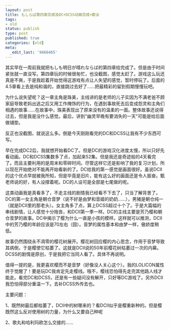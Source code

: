 ```yaml
---
layout: post
title: もしらば第四章完成及DC+DCSS动画完成+歇业
tags:
- old
status: publish
type: post
published: true
categories: [old]
meta:
  _edit_last: '9466465'
---
```

其实早在一周前我就把もしも明日が晴れならば的第四章给完成了。但是由于时间紧张就一直没写。第四章玩的时候很匆忙，也没截图，感觉太赶了。游戏这么玩还真是不爽，于是我趁着开始觉得这游戏有点让人失望的感觉，暂时停玩了。后面的4.5章看上去是纯和谐的，直接跳过去好了……把最精彩的留到假期慢慢玩吧。

为什么说失望呢？这一章主角是珠美，主线讲的是老师的儿子实因为不满老爸不顾家庭导致老妈出逃之后又用工作掩饰的行为，在遇到事故死去后变成怨灵和主角们相遇的故事……在故事中，珠美表现出了原来没有的温柔的一面。整体故事还说得过去，但是我是没什么感觉。最后，讲到"幽灵早晚有要消失的一天"可能是给后面做铺垫。

反正也没截图，就说这么多。倒是今天刚刚看完的DC和DCSS让我有不少东西可写。

早在完成DC2后，我就想开始看DC了。但是DC的游戏汉化进度太慢，所以只好先看动画。DC和DCSS集数多了点，加起来52集。但是我还是奇迹般的4天看完了。而且主要利用的是周末和零碎时间。尽管这样它还是影响了我的复习计划，所以现在开始绝对不能再开始看新的了。DC给我的第一感觉是画面很好。虽说DCII的这个优点早就被我所知，但是毕竟是旧片，能有这么好的画面还是令人振奋。甄老师说的好，有人设撑着呢。DC的人设可是全部是七尾做的呢。

这类动画我是真看多了，不走主线的剧情我已经看不下去了，只当了解背景了。DC的第一女主角是朝仓音梦（说不好是由梦和音姬的奶奶……），男猪是朝仓纯一（就是DCII里的那老头）。女主角多了点，算上DCSS超过十个了。于是大篇幅的串线剧情，让人感觉十分拖沓，和DCII第一季一样。DC的主线主要是芳乃樱和朝仓音梦的故事。DC中揭示了樱为什么一直是小孩的模样。这样就可以推测，DCII中的芳乃樱的年龄应该是70左右（囧）。音梦的属性基本和由梦一样，傲娇度稍低。

故事仍然围绕永不凋零的樱花树展开。樱花树回应樱的内心思念，作用于音梦导致其病倒，于是樱使它枯萎了。这就是DCII说的50年前樱花树枯萎过一次的内幕。DCSS的剧情是原创，于是我把它当同人看了。具体不再说明。

值得一提的是，我更喜欢樱而不是音梦（好像没人关心这个）。我的LOLICON属性终于觉醒了！要是玩DC我肯定先走樱线。哦不，樱线恐怕得先走完其他路人线才能走。看完DC和DCSS，还是有一些疑问没有解开，只好等DC游戏了。另外DCII我恐怕得部分重温一下。去补DCSS外传去也。

主要问题：

1、既然树最后都枯萎了，DCII中的树哪来的？看DCII似乎是樱重新种的。但是樱既然这么反对使用树的力量，为什么又要自己种呢

2、歌丸和哈利玛欧怎么交接的……
